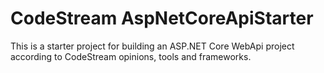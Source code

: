 # CodeStream AspNetCoreApiStarter
This is a starter project for building an ASP.NET Core WebApi project according to CodeStream opinions, tools and frameworks.
